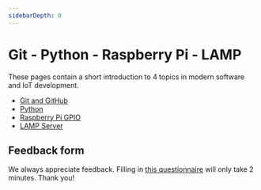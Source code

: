 ```yaml
---
sidebarDepth: 0
---
```


# Git - Python - Raspberry Pi - LAMP

These pages contain a short introduction to 4 topics in modern software and IoT development. 

* [Git and GitHub](./git-and-github/README.md)
* [Python](./python/README.md)
* [Raspberry Pi GPIO](./raspberrypi-gpio/README.md)
* [LAMP Server](./lamp-server/README.md)

## Feedback form

We always appreciate feedback. Filling in [this questionnaire](https://docs.google.com/forms/d/e/1FAIpQLSep8Gs_PPw6ThT1k7DHY4lF1Qogq6hbnNeE7OwLGhxojG2jOw/viewform) will only take 2 minutes. Thank you!